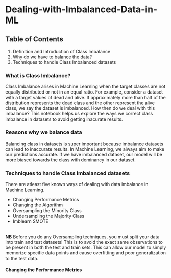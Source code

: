 # Dealing-with-Imbalanced-Data-in-ML
## Table of Contents
1. Definition and Introduction of Class Imbalance
2. Why do we have to balance the data?
3. Techniques to handle Class Imbalanced datasets
### What is Class Imbalance?
Class Imbalance arises in Machine Learning when the target classes are not equally distributed or not in an equal ratio. For example, consider a dataset with a target values of dead and alive. If approximately more than half of the distribution represents the dead class and the other represent the alive class, we say the dataset is imbalanced. How then do we deal with this imbalance? This notebook helps us explore the ways we correct class imbalance in datasets to avoid getting inacurate results.
### Reasons why we balance data
Balancing class in datasets is super important because imbalance datasets can lead to inaccurate results. In Machine Learning, we always aim to make our predictions accurate. If we have imbalanced dataset, our model will be more biased towards the class with dominancy in our dataset.
### Techniques to handle Class Imbalanced datasets
There are atleast five known ways of dealing with data imbalance in Machine Learning.
 - Changing Performance Metrics
 - Changing the Algorithm
 - Oversampling the Minority Class
 - Undersampling the Majority Class
 - Imblearn SMOTE<br>
 <br>
<strong>NB</strong> Before you do any Oversampling techniques, you must split your data into train and test datasets! This is to avoid the exact same observations to be present in both the test and train sets. This can allow our model to simply memorize specific data points and cause overfitting and poor generalization to the test data.

#### Changing the Performance Metrics
